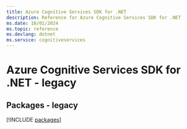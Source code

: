 ```yaml
---
title: Azure Cognitive Services SDK for .NET
description: Reference for Azure Cognitive Services SDK for .NET
ms.date: 10/01/2024
ms.topic: reference
ms.devlang: dotnet
ms.service: cognitiveservices
---
```

# Azure Cognitive Services SDK for .NET - legacy
## Packages - legacy
[!INCLUDE [packages](cognitive-services-index.md)]